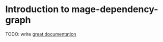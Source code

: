 # Introduction to mage-dependency-graph

TODO: write [great documentation](http://jacobian.org/writing/what-to-write/)
